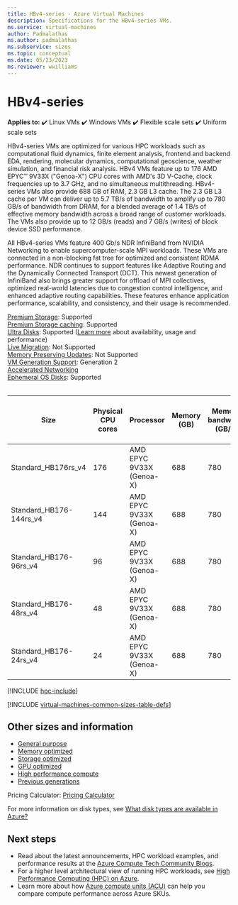 ```yaml
---
title: HBv4-series - Azure Virtual Machines
description: Specifications for the HBv4-series VMs.
ms.service: virtual-machines
author: Padmalathas
ms.author: padmalathas
ms.subservice: sizes
ms.topic: conceptual
ms.date: 05/23/2023
ms.reviewer: wwilliams
---
```


# HBv4-series

**Applies to:** :heavy_check_mark: Linux VMs :heavy_check_mark: Windows VMs :heavy_check_mark: Flexible scale sets :heavy_check_mark: Uniform scale sets

HBv4-series VMs are optimized for various HPC workloads such as computational fluid dynamics, finite element analysis, frontend and backend EDA, rendering, molecular dynamics, computational geoscience, weather simulation, and financial risk analysis. HBv4 VMs feature up to 176 AMD EPYC™ 9V33X ("Genoa-X") CPU cores with AMD's 3D V-Cache, clock frequencies up to 3.7 GHz, and no simultaneous multithreading. HBv4-series VMs also provide 688 GB of RAM, 2.3 GB L3 cache. The 2.3 GB L3 cache per VM can deliver up to 5.7 TB/s of bandwidth to amplify up to 780 GB/s of bandwidth from DRAM, for a blended average of 1.4 TB/s of effective memory bandwidth across a broad range of customer workloads. The VMs also provide up to 12 GB/s (reads) and 7 GB/s (writes) of block device SSD performance.


All HBv4-series VMs feature 400 Gb/s NDR InfiniBand from NVIDIA Networking to enable supercomputer-scale MPI workloads. These VMs are connected in a non-blocking fat tree for optimized and consistent RDMA performance. NDR continues to support features like Adaptive Routing and the Dynamically Connected Transport (DCT). This newest generation of InfiniBand also brings greater support for offload of MPI collectives, optimized real-world latencies due to congestion control intelligence, and enhanced adaptive routing capabilities. These features enhance application performance, scalability, and consistency, and their usage is recommended. 

[Premium Storage](premium-storage-performance.md): Supported\
[Premium Storage caching](premium-storage-performance.md): Supported\
[Ultra Disks](disks-types.md#ultra-disks): Supported ([Learn more](https://techcommunity.microsoft.com/t5/azure-compute/ultra-disk-storage-for-hpc-and-gpu-vms/ba-p/2189312) about availability, usage and performance)\
[Live Migration](maintenance-and-updates.md): Not Supported\
[Memory Preserving Updates](maintenance-and-updates.md): Not Supported\
[VM Generation Support](generation-2.md): Generation 2\
[Accelerated Networking](../virtual-network/create-vm-accelerated-networking-cli.md)\
[Ephemeral OS Disks](ephemeral-os-disks.md): Supported  
<br>

|Size |Physical CPU cores |Processor |Memory (GB) |Memory bandwidth (GB/s) |Base CPU frequency (GHz) |Single-core frequency (GHz, peak) |RDMA performance (Gb/s) |MPI support |Temp storage (TB) |Max data disks |Max Ethernet vNICs |
|----|----|----|----|----|----|----|----|----|----|----|----|
|Standard_HB176rs_v4    |176 |AMD EPYC 9V33X (Genoa-X) |688 |780 |2.4 |3.7 |400 |All |2 * 1.8 |32 |8 |
|Standard_HB176-144rs_v4|144 |AMD EPYC 9V33X (Genoa-X) |688 |780 |2.4 |3.7 |400 |All |2 * 1.8 |32 |8 |
|Standard_HB176-96rs_v4 |96  |AMD EPYC 9V33X (Genoa-X) |688 |780 |2.4 |3.7 |400 |All |2 * 1.8 |32 |8 |
|Standard_HB176-48rs_v4 |48  |AMD EPYC 9V33X (Genoa-X) |688 |780 |2.4 |3.7 |400 |All |2 * 1.8 |32 |8 |
|Standard_HB176-24rs_v4 |24  |AMD EPYC 9V33X (Genoa-X) |688 |780 |2.4 |3.7 |400 |All |2 * 1.8 |32 |8 |

[!INCLUDE [hpc-include](./includes/hpc-include.md)]

[!INCLUDE [virtual-machines-common-sizes-table-defs](../../includes/virtual-machines-common-sizes-table-defs.md)]


## Other sizes and information

- [General purpose](sizes-general.md)
- [Memory optimized](sizes-memory.md)
- [Storage optimized](sizes-storage.md)
- [GPU optimized](sizes-gpu.md)
- [High performance compute](sizes-hpc.md)
- [Previous generations](sizes-previous-gen.md)

Pricing Calculator: [Pricing Calculator](https://azure.microsoft.com/pricing/calculator/)

For more information on disk types, see [What disk types are available in Azure?](disks-types.md)


## Next steps

- Read about the latest announcements, HPC workload examples, and performance results at the [Azure Compute Tech Community Blogs](https://techcommunity.microsoft.com/t5/azure-compute/bg-p/AzureCompute).
- For a higher level architectural view of running HPC workloads, see [High Performance Computing (HPC) on Azure](/azure/architecture/topics/high-performance-computing/).
- Learn more about how [Azure compute units (ACU)](acu.md) can help you compare compute performance across Azure SKUs.
